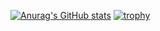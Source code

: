 [![Anurag's GitHub stats](https://github-readme-stats.vercel.app/api?username=rebuildup)](https://github.com/anuraghazra/github-readme-stats)
[![trophy](https://github-profile-trophy.vercel.app/?username=rebuildup)](https://github.com/ryo-ma/github-profile-trophy)
